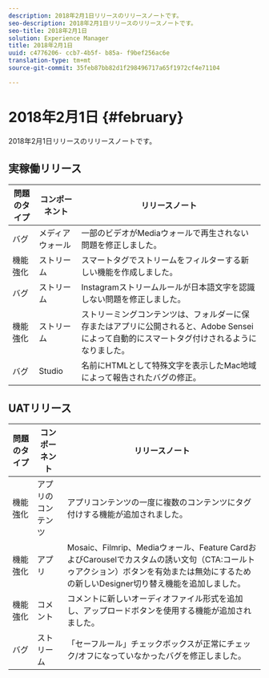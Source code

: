 ```yaml
---
description: 2018年2月1日リリースのリリースノートです。
seo-description: 2018年2月1日リリースのリリースノートです。
seo-title: 2018年2月1日
solution: Experience Manager
title: 2018年2月1日
uuid: c4776206- ccb7-4b5f- b85a- f9bef256ac6e
translation-type: tm+mt
source-git-commit: 35feb87bb82d1f298496717a65f1972cf4e71104

---
```



# 2018年2月1日 {#february}

2018年2月1日リリースのリリースノートです。

## 実稼働リリース

| **問題のタイプ** | **コンポーネント** | **リリースノート** |
|---|---|---|
| バグ | メディアウォール | 一部のビデオがMediaウォールで再生されない問題を修正しました。 |
| 機能強化 | ストリーム | スマートタグでストリームをフィルターする新しい機能を作成しました。 |
| バグ | ストリーム | Instagramストリームルールが日本語文字を認識しない問題を修正しました。 |
| 機能強化 | ストリーム | ストリーミングコンテンツは、フォルダーに保存またはアプリに公開されると、Adobe Senseiによって自動的にスマートタグ付けされるようになりました。 |
| バグ | Studio | 名前にHTMLとして特殊文字を表示したMac地域によって報告されたバグの修正。 |

## UATリリース

| **問題のタイプ** | **コンポーネント** | **リリースノート** |
|---|---|---|
| 機能強化 | アプリのコンテンツ | アプリコンテンツの一度に複数のコンテンツにタグ付けする機能が追加されました。 |
| 機能強化 | アプリ | Mosaic、Filmrip、Mediaウォール、Feature CardおよびCarouselでカスタムの誘い文句（CTA:コールトゥアクション）ボタンを有効または無効にするための新しいDesigner切り替え機能を追加しました。 |
| 機能強化 | コメント | コメントに新しいオーディオファイル形式を追加し、アップロードボタンを使用する機能が追加されました。 |
| バグ | ストリーム | 「セーフルール」チェックボックスが正常にチェック/オフになっていなかったバグを修正しました。 |

